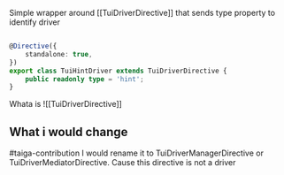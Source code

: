 Simple wrapper around [[TuiDriverDirective]] that sends type property to identify driver
```ts

@Directive({  
    standalone: true,  
})  
export class TuiHintDriver extends TuiDriverDirective {  
    public readonly type = 'hint';  
}
```

Whata is ![[TuiDriverDirective]]

## What i would change 
#taiga-contribution 
I would rename it to TuiDriverManagerDirective or TuiDriverMediatorDirective. Cause this directive is not a  driver 

